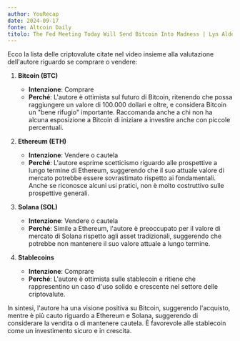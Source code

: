 ```yaml
---
author: YouRecap
date: 2024-09-17
fonte: Altcoin Daily
titolo: The Fed Meeting Today Will Send Bitcoin Into Madness | Lyn Alden
---
```


Ecco la lista delle criptovalute citate nel video insieme alla valutazione dell'autore riguardo se comprare o vendere:

1. **Bitcoin (BTC)**
   - **Intenzione**: Comprare
   - **Perché**: L'autore è ottimista sul futuro di Bitcoin, ritenendo che possa raggiungere un valore di 100.000 dollari e oltre, e considera Bitcoin un "bene rifugio" importante. Raccomanda anche a chi non ha alcuna esposizione a Bitcoin di iniziare a investire anche con piccole percentuali.

2. **Ethereum (ETH)**
   - **Intenzione**: Vendere o cautela
   - **Perché**: L'autore esprime scetticismo riguardo alle prospettive a lungo termine di Ethereum, suggerendo che il suo attuale valore di mercato potrebbe essere sovrastimato rispetto ai fondamentali. Anche se riconosce alcuni usi pratici, non è molto costruttivo sulle prospettive generali.

3. **Solana (SOL)**
   - **Intenzione**: Vendere o cautela
   - **Perché**: Simile a Ethereum, l'autore è preoccupato per il valore di mercato di Solana rispetto agli asset tradizionali, suggerendo che potrebbe non mantenere il suo valore attuale a lungo termine.

4. **Stablecoins**
   - **Intenzione**: Comprare
   - **Perché**: L'autore è ottimista sulle stablecoin e ritiene che rappresentino un caso d'uso solido e crescente nel settore delle criptovalute. 

In sintesi, l'autore ha una visione positiva su Bitcoin, suggerendo l'acquisto, mentre è più cauto riguardo a Ethereum e Solana, suggerendo di considerare la vendita o di mantenere cautela. È favorevole alle stablecoin come un investimento sicuro e in crescita.
